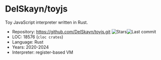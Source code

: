 # DelSkayn/toyjs

Toy JavaScript interpreter written in Rust.

* Repository:  https://github.com/DelSkayn/toyjs.git <span class="shields"><img src="https://img.shields.io/github/stars/DelSkayn/toyjs?label=&style=flat-square" alt="Stars" title="Stars"><img src="https://img.shields.io/github/last-commit/DelSkayn/toyjs?label=&style=flat-square" alt="Last commit" title="Last commit"></span>
* LOC:         18576 (`cloc crates`)
* Language:    Rust
* Years:       2020-2024
* Interpreter: register-based VM
